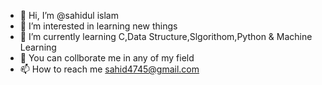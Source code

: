 - 👋 Hi, I’m @sahidul islam
- 👀 I’m interested in learning new things
- 🌱 I’m currently learning C,Data Structure,Slgorithom,Python & Machine Learning
- 💞️ You can collborate me in any of my field
- 📫 How to reach me sahid4745@gmail.com

<!---
sahidul99/sahidul99 is a ✨ special ✨ repository because its `README.md` (this file) appears on your GitHub profile.
You can click the Preview link to take a look at your changes.
--->
